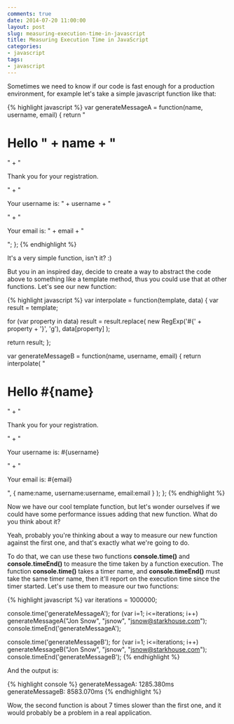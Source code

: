 ```yaml
---
comments: true
date: 2014-07-20 11:00:00
layout: post
slug: measuring-execution-time-in-javascript
title: Measuring Execution Time in JavaScript
categories:
- javascript
tags:
- javascript
---
```


Sometimes we need to know if our code is fast enough for a production environment, for example let's take a simple javascript function like that:

{% highlight javascript %}
var generateMessageA = function(name, username, email) {
  return "<h1>Hello " + name + "</h1>" +
         "<p>Thank you for your registration.</p>" +
         "<p>Your username is: " + username + "</p>" +
         "<p>Your email is: " + email + "</p>";
};
{% endhighlight %}

It's a very simple function, isn't it? :)

But you in an inspired day, decide to create a way to abstract the code above to something like a template method, thus you could use that at other functions. Let's see our new function:

{% highlight javascript %}
var interpolate = function(template, data) {
  var result = template;

  for (var property in data)
    result = result.replace(
      new RegExp('#{' + property + '}', 'g'),
      data[property]
	);

  return result;
};

var generateMessageB = function(name, username, email) {
  return interpolate(
           "<h1>Hello #{name}</h1>" +
           "<p>Thank you for your registration.</p>" +
		   "<p>Your username is: #{username}</p>" +
		   "<p>Your email is: #{email}</p>",
		   { name:name, username:username, email:email }
		 );
};
{% endhighlight %}

Now we have our cool template function, but let's wonder ourselves if we could have some performance issues adding that new function. What do you think about it?

Yeah, probably you're thinking about a way to measure our new function against the first one, and that's exactly what we're going to do. 

To do that, we can use these two functions **console.time()** and **console.timeEnd()** to measure the time taken by a function execution. The function **console.time()** takes a timer name, and **console.timeEnd()** must take the same timer name, then it'll report on the execution time since the timer started. Let's use them to measure our two functions:

{% highlight javascript %}
var iterations = 1000000;

console.time('generateMessageA');
for (var i=1; i<=iterations; i++)
  generateMessageA("Jon Snow", "jsnow", "jsnow@starkhouse.com");
console.timeEnd('generateMessageA');

console.time('generateMessageB');
for (var i=1; i<=iterations; i++)
  generateMessageB("Jon Snow", "jsnow", "jsnow@starkhouse.com");
console.timeEnd('generateMessageB');
{% endhighlight %}

And the output is:

{% highlight console %}
generateMessageA: 1285.380ms
generateMessageB: 8583.070ms
{% endhighlight %}

Wow, the second function is about 7 times slower than the first one, and it would probably be a problem in a real application.
